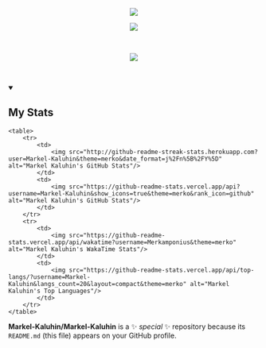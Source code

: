 <p align="center">
    <img src="https://readme-typing-svg.demolab.com?font=Ubuntu+Mono&size=21&pause=0&color=A1CA40&center=true&vCenter=true&repeat=false&width=435&lines=Markel+Kaluhin"/>
<p>
<p align="center">
    <img src="https://readme-typing-svg.demolab.com?font=Ubuntu+Mono&size=21&pause=1000&color=A1CA40&center=true&vCenter=true&width=435&lines=12%2B+years+in+Software+Engineering;Full-stack+Development;Architectural+and+Infrastructure+Design;DevOps%2C+CI%2FCD%2C+DBA"/>
<p>

<br/>

<p align="center">
    <img src="https://wakatime.com/badge/user/5a7d5b04-7687-4a4f-91a4-d662e0063fbd.svg"/>
<p>

<br/>

<details open>
    <summary><h2>My Stats</h2></summary>

    <table>
        <tr>
            <td>
                <img src="http://github-readme-streak-stats.herokuapp.com?user=Markel-Kaluhin&theme=merko&date_format=j%2Fn%5B%2FY%5D" alt="Markel Kaluhin's GitHub Stats"/>
            </td>
            <td>
                <img src="https://github-readme-stats.vercel.app/api?username=Markel-Kaluhin&show_icons=true&theme=merko&rank_icon=github" alt="Markel Kaluhin's GitHub Stats"/>
            </td>
        </tr>
        <tr>
            <td>
                <img src="https://github-readme-stats.vercel.app/api/wakatime?username=Merkamponius&theme=merko" alt="Markel Kaluhin's WakaTime Stats"/>
            </td>
            <td>
                <img src="https://github-readme-stats.vercel.app/api/top-langs/?username=Markel-Kaluhin&langs_count=20&layout=compact&theme=merko" alt="Markel Kaluhin's Top Languages"/>
            </td>
        </tr>
    </table>
</details>

**Markel-Kaluhin/Markel-Kaluhin** is a ✨ _special_ ✨ repository because its `README.md` (this file) appears on your GitHub profile.

[//]: # (Here are some ideas to get you started:)

[//]: # ()
[//]: # (- 🔭 I’m currently working on ...)

[//]: # (- 🌱 I’m currently learning ...)

[//]: # (- 👯 I’m looking to collaborate on ...)

[//]: # (- 🤔 I’m looking for help with ...)

[//]: # (- 💬 Ask me about ...)

[//]: # (- 📫 How to reach me: ...)

[//]: # (- 😄 Pronouns: ...)

[//]: # (- ⚡ Fun fact: ...)

<!--START_SECTION:waka-->
<!--END_SECTION:waka-->
